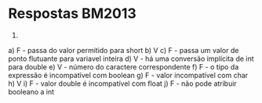 # Respostas BM2013

1)
a) F - passa do valor permitido para short
b) V
c) F - passa um valor de ponto flutuante para variavel inteira
d) V - há uma conversão implícita de int para double
e) V - número do caractere correspondente
f) F - o tipo da expressão é incompatível com boolean
g) F - valor incompatível com char
h) V
i) F - valor double é incompatível com float
j) F - não pode atribuir booleano a int 